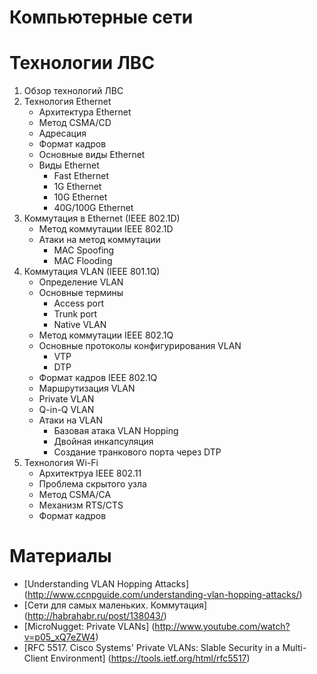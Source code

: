 # Компьютерные сети
# Технологии ЛВС

1. Обзор технологий ЛВС
1. Технология Ethernet
    * Архитектура Ethernet
    * Метод CSMA/CD
    * Адресация 
    * Формат кадров
    * Основные виды Ethernet
    * Виды Ethernet 
      * Fast Ethernet
      * 1G Ethernet
      * 10G Ethernet
      * 40G/100G Ethernet
1. Коммутация в Ethernet (IEEE 802.1D)
   * Метод коммутации IEEE 802.1D
   * Атаки на метод коммутации
      * MAC Spoofing
      * MAC Flooding
1. Коммутация VLAN (IEEE 801.1Q)
   * Определение VLAN
   * Основные термины
      * Access port
      * Trunk port
      * Native VLAN
   * Метод коммутации IEEE 802.1Q
   * Основные протоколы конфигурирования VLAN
      * VTP
      * DTP
   * Формат кадров IEEE 802.1Q
   * Маршрутизация VLAN
   * Private VLAN
   * Q-in-Q VLAN
   * Атаки на VLAN
      * Базовая атака VLAN Hopping
      * Двойная инкапсуляция
      * Создание транкового порта через DTP
1. Технология Wi-Fi
    * Архитектруа IEEE 802.11
    * Проблема скрытого узла
    * Метод CSMA/CA
    * Механизм RTS/CTS 
    * Формат кадров
  
# Материалы

* [Understanding VLAN Hopping Attacks] (http://www.ccnpguide.com/understanding-vlan-hopping-attacks/)
* [Сети для самых маленьких. Коммутация] (http://habrahabr.ru/post/138043/)
* [MicroNugget: Private VLANs] (http://www.youtube.com/watch?v=p05_xQ7eZW4)
* [RFC 5517. Cisco Systems' Private VLANs: Slable Security in a Multi-Client Environment] (https://tools.ietf.org/html/rfc5517)
